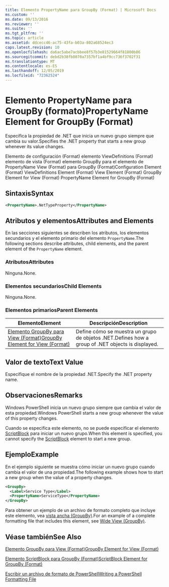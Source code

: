 ```yaml
---
title: Elemento PropertyName para GroupBy (Format) | Microsoft Docs
ms.custom: ''
ms.date: 09/13/2016
ms.reviewer: ''
ms.suite: ''
ms.tgt_pltfrm: ''
ms.topic: article
ms.assetid: ddcecc46-ac75-43fa-b03a-802a68524ec3
caps.latest.revision: 10
ms.openlocfilehash: da6ac5abe7acbbee8f57b3e81529664f81800b86
ms.sourcegitcommit: debd2b38fb8070a7357bf1a4bf9cc736f3702f31
ms.translationtype: MT
ms.contentlocale: es-ES
ms.lasthandoff: 12/05/2019
ms.locfileid: "72362524"
---
```

# <a name="propertyname-element-for-groupby-format"></a><span data-ttu-id="72b7e-102">Elemento PropertyName para GroupBy (formato)</span><span class="sxs-lookup"><span data-stu-id="72b7e-102">PropertyName Element for GroupBy (Format)</span></span>

<span data-ttu-id="72b7e-103">Especifica la propiedad de .NET que inicia un nuevo grupo siempre que cambia su valor.</span><span class="sxs-lookup"><span data-stu-id="72b7e-103">Specifies the .NET property that starts a new group whenever its value changes.</span></span>

<span data-ttu-id="72b7e-104">Elemento de configuración (Format) elemento ViewDefinitions (Format) elemento de vista (Format) elemento GroupBy para el elemento de PropertyName View (Format) para GroupBy (Format)</span><span class="sxs-lookup"><span data-stu-id="72b7e-104">Configuration Element (Format) ViewDefinitions Element (Format) View Element (Format) GroupBy Element for View (Format) PropertyName Element for GroupBy (Format)</span></span>

## <a name="syntax"></a><span data-ttu-id="72b7e-105">Sintaxis</span><span class="sxs-lookup"><span data-stu-id="72b7e-105">Syntax</span></span>

```xml
<PropertyName>.NetTypeProperty</PropertyName>
```

## <a name="attributes-and-elements"></a><span data-ttu-id="72b7e-106">Atributos y elementos</span><span class="sxs-lookup"><span data-stu-id="72b7e-106">Attributes and Elements</span></span>

<span data-ttu-id="72b7e-107">En las secciones siguientes se describen los atributos, los elementos secundarios y el elemento primario del elemento `PropertyName`.</span><span class="sxs-lookup"><span data-stu-id="72b7e-107">The following sections describe attributes, child elements, and the parent element of the `PropertyName` element.</span></span>

### <a name="attributes"></a><span data-ttu-id="72b7e-108">Atributos</span><span class="sxs-lookup"><span data-stu-id="72b7e-108">Attributes</span></span>

<span data-ttu-id="72b7e-109">Ninguna.</span><span class="sxs-lookup"><span data-stu-id="72b7e-109">None.</span></span>

### <a name="child-elements"></a><span data-ttu-id="72b7e-110">Elementos secundarios</span><span class="sxs-lookup"><span data-stu-id="72b7e-110">Child Elements</span></span>

<span data-ttu-id="72b7e-111">Ninguna.</span><span class="sxs-lookup"><span data-stu-id="72b7e-111">None.</span></span>

### <a name="parent-elements"></a><span data-ttu-id="72b7e-112">Elementos primarios</span><span class="sxs-lookup"><span data-stu-id="72b7e-112">Parent Elements</span></span>

|<span data-ttu-id="72b7e-113">Elemento</span><span class="sxs-lookup"><span data-stu-id="72b7e-113">Element</span></span>|<span data-ttu-id="72b7e-114">Descripción</span><span class="sxs-lookup"><span data-stu-id="72b7e-114">Description</span></span>|
|-------------|-----------------|
|[<span data-ttu-id="72b7e-115">Elemento GroupBy para View (Format)</span><span class="sxs-lookup"><span data-stu-id="72b7e-115">GroupBy Element for View (Format)</span></span>](./groupby-element-for-view-format.md)|<span data-ttu-id="72b7e-116">Define cómo se muestra un grupo de objetos .NET.</span><span class="sxs-lookup"><span data-stu-id="72b7e-116">Defines how a group of .NET objects is displayed.</span></span>|

## <a name="text-value"></a><span data-ttu-id="72b7e-117">Valor de texto</span><span class="sxs-lookup"><span data-stu-id="72b7e-117">Text Value</span></span>

<span data-ttu-id="72b7e-118">Especifique el nombre de la propiedad .NET.</span><span class="sxs-lookup"><span data-stu-id="72b7e-118">Specify the .NET property name.</span></span>

## <a name="remarks"></a><span data-ttu-id="72b7e-119">Observaciones</span><span class="sxs-lookup"><span data-stu-id="72b7e-119">Remarks</span></span>

<span data-ttu-id="72b7e-120">Windows PowerShell inicia un nuevo grupo siempre que cambia el valor de esta propiedad.</span><span class="sxs-lookup"><span data-stu-id="72b7e-120">Windows PowerShell starts a new group whenever the value of this property changes.</span></span>

<span data-ttu-id="72b7e-121">Cuando se especifica este elemento, no se puede especificar el elemento [ScriptBlock](./scriptblock-element-for-groupby-format.md) para iniciar un nuevo grupo.</span><span class="sxs-lookup"><span data-stu-id="72b7e-121">When this element is specified, you cannot specify the [ScriptBlock](./scriptblock-element-for-groupby-format.md) element to start a new group.</span></span>

## <a name="example"></a><span data-ttu-id="72b7e-122">Ejemplo</span><span class="sxs-lookup"><span data-stu-id="72b7e-122">Example</span></span>

<span data-ttu-id="72b7e-123">En el ejemplo siguiente se muestra cómo iniciar un nuevo grupo cuando cambia el valor de una propiedad.</span><span class="sxs-lookup"><span data-stu-id="72b7e-123">The following example shows how to start a new group when the value of a property changes.</span></span>

```xml
<GroupBy>
  <Label>Service Type</Label>
  <PropertyName>ServiceType</PropertyName>
</GroupBy>

```

<span data-ttu-id="72b7e-124">Para obtener un ejemplo de un archivo de formato completo que incluye este elemento, vea [vista ancha (GroupBy)](./wide-view-groupby.md).</span><span class="sxs-lookup"><span data-stu-id="72b7e-124">For an example of a complete formatting file that includes this element, see [Wide View (GroupBy)](./wide-view-groupby.md).</span></span>

## <a name="see-also"></a><span data-ttu-id="72b7e-125">Véase también</span><span class="sxs-lookup"><span data-stu-id="72b7e-125">See Also</span></span>

[<span data-ttu-id="72b7e-126">Elemento GroupBy para View (Format)</span><span class="sxs-lookup"><span data-stu-id="72b7e-126">GroupBy Element for View (Format)</span></span>](./groupby-element-for-view-format.md)

[<span data-ttu-id="72b7e-127">Elemento ScriptBlock para GroupBy (Format)</span><span class="sxs-lookup"><span data-stu-id="72b7e-127">ScriptBlock Element for GroupBy (Format)</span></span>](./scriptblock-element-for-groupby-format.md)

[<span data-ttu-id="72b7e-128">Escribir un archivo de formato de PowerShell</span><span class="sxs-lookup"><span data-stu-id="72b7e-128">Writing a PowerShell Formatting File</span></span>](./writing-a-powershell-formatting-file.md)
